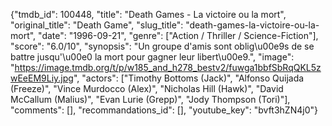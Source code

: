 {"tmdb_id": 100448, "title": "Death Games - La victoire ou la mort", "original_title": "Death Game", "slug_title": "death-games-la-victoire-ou-la-mort", "date": "1996-09-21", "genre": ["Action / Thriller / Science-Fiction"], "score": "6.0/10", "synopsis": "Un groupe d'amis sont oblig\u00e9s de se battre jusqu'\u00e0 la mort pour gagner leur libert\u00e9.", "image": "https://image.tmdb.org/t/p/w185_and_h278_bestv2/fuwga1bbfSbRqQKL5zwEeEM9Liy.jpg", "actors": ["Timothy Bottoms (Jack)", "Alfonso Quijada (Freeze)", "Vince Murdocco (Alex)", "Nicholas Hill (Hawk)", "David McCallum (Malius)", "Evan Lurie (Grepp)", "Jody Thompson (Tori)"], "comments": [], "recommandations_id": [], "youtube_key": "bvft3hZN4j0"}